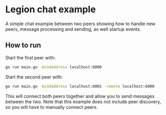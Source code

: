 # Legion chat example
A simple chat example between two peers showing how to handle new peers, message processing and sending, as well startup events.

## How to run

Start the first peer with: 

```bash
go run main.go -bindaddress localhost:6000
```

Start the second peer with:

```bash
go run main.go -bindaddress localhost:6001 -remote localhost:6000
```

This will connect both peers together and allow you to send messages between the two. Note that this example does not include peer discovery, so you will have to manually connect peers.
